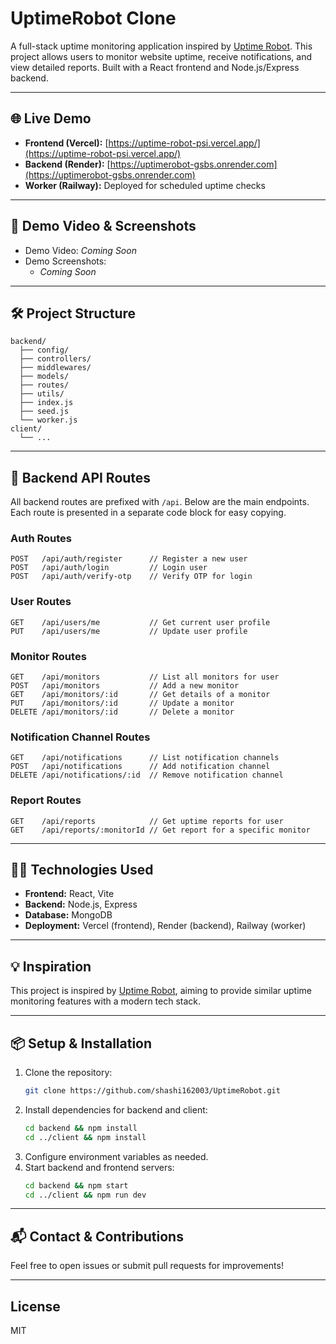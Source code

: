 # UptimeRobot Clone

A full-stack uptime monitoring application inspired by [Uptime Robot](https://uptimerobot.com/). This project allows users to monitor website uptime, receive notifications, and view detailed reports. Built with a React frontend and Node.js/Express backend.

---

## 🌐 Live Demo

- **Frontend (Vercel):** [https://uptime-robot-psi.vercel.app/](https://uptime-robot-psi.vercel.app/)
- **Backend (Render):** [https://uptimerobot-gsbs.onrender.com](https://uptimerobot-gsbs.onrender.com)
- **Worker (Railway):** Deployed for scheduled uptime checks

---

## 📸 Demo Video & Screenshots

<!-- Add your demo video and screenshots here -->

- Demo Video: _Coming Soon_
- Demo Screenshots:
  - _Coming Soon_

---

## 🛠️ Project Structure

```
backend/
  ├── config/
  ├── controllers/
  ├── middlewares/
  ├── models/
  ├── routes/
  ├── utils/
  ├── index.js
  ├── seed.js
  └── worker.js
client/
  └── ...
```

---

## 🚀 Backend API Routes

All backend routes are prefixed with `/api`. Below are the main endpoints. Each route is presented in a separate code block for easy copying.

### Auth Routes

```
POST   /api/auth/register      // Register a new user
POST   /api/auth/login         // Login user
POST   /api/auth/verify-otp    // Verify OTP for login
```

### User Routes

```
GET    /api/users/me           // Get current user profile
PUT    /api/users/me           // Update user profile
```

### Monitor Routes

```
GET    /api/monitors           // List all monitors for user
POST   /api/monitors           // Add a new monitor
GET    /api/monitors/:id       // Get details of a monitor
PUT    /api/monitors/:id       // Update a monitor
DELETE /api/monitors/:id       // Delete a monitor
```

### Notification Channel Routes

```
GET    /api/notifications      // List notification channels
POST   /api/notifications      // Add notification channel
DELETE /api/notifications/:id  // Remove notification channel
```

### Report Routes

```
GET    /api/reports            // Get uptime reports for user
GET    /api/reports/:monitorId // Get report for a specific monitor
```

---

## 🧑‍💻 Technologies Used

- **Frontend:** React, Vite
- **Backend:** Node.js, Express
- **Database:** MongoDB
- **Deployment:** Vercel (frontend), Render (backend), Railway (worker)

---

## 💡 Inspiration

This project is inspired by [Uptime Robot](https://uptimerobot.com/), aiming to provide similar uptime monitoring features with a modern tech stack.

---

## 📦 Setup & Installation

1. Clone the repository:
   ```sh
   git clone https://github.com/shashi162003/UptimeRobot.git
   ```
2. Install dependencies for backend and client:
   ```sh
   cd backend && npm install
   cd ../client && npm install
   ```
3. Configure environment variables as needed.
4. Start backend and frontend servers:
   ```sh
   cd backend && npm start
   cd ../client && npm run dev
   ```

---

## 📬 Contact & Contributions

Feel free to open issues or submit pull requests for improvements!

---

## License

MIT
